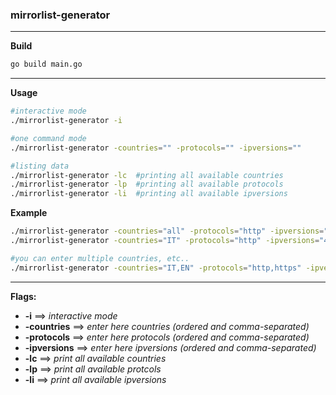 ### mirrorlist-generator

****

**Build**

```bash
go build main.go
```

****

**Usage**

```bash
#interactive mode
./mirrorlist-generator -i

#one command mode
./mirrorlist-generator -countries="" -protocols="" -ipversions=""

#listing data
./mirrorlist-generator -lc	#printing all available countries
./mirrorlist-generator -lp 	#printing all available protocols
./mirrorlist-generator -li 	#printing all available ipversions
```

**Example**

```bash
./mirrorlist-generator -countries="all" -protocols="http" -ipversions="4"
./mirrorlist-generator -countries="IT" -protocols="http" -ipversions="4"

#you can enter multiple countries, etc..
./mirrorlist-generator -countries="IT,EN" -protocols="http,https" -ipversion="4,6"
```

****

**Flags:**

- **-i** ==> *interactive mode*
- **-countries** ==> *enter here countries (ordered and comma-separated)*
- **-protocols** ==> *enter here protocols (ordered and comma-separated)*
- **-ipversions** ==> *enter here ipversions (ordered and comma-separated)*
- **-lc** ==> *print all available countries*
- **-lp** ==> *print all available protcols*
- **-li** ==> *print all available ipversions*

